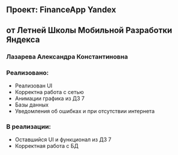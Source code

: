 ## Проект: FinanceApp Yandex

## от Летней Школы Мобильной Разработки Яндекса 

### Лазарева Александра Константиновна

### Реализовано:
- Реализован UI
- Корректна работа с сетью
- Анимации графика из ДЗ 7
- Базы данных
- Уведомления об ошибках и при отсутствии интернета

### В реализации:
- Оставшийся UI и функционал из ДЗ 7
- Корректная работа с БД
